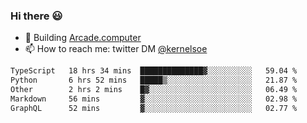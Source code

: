 ### Hi there 😃

- 🔨 Building [Arcade.computer](https://arcade.computer)
- 📫 How to reach me: twitter DM [@kernelsoe](https://twitter.com/kernelsoe)

<!--START_SECTION:waka-->

```txt
TypeScript   18 hrs 34 mins  ██████████████▓░░░░░░░░░░   59.04 %
Python       6 hrs 52 mins   █████▒░░░░░░░░░░░░░░░░░░░   21.87 %
Other        2 hrs 2 mins    █▓░░░░░░░░░░░░░░░░░░░░░░░   06.49 %
Markdown     56 mins         ▓░░░░░░░░░░░░░░░░░░░░░░░░   02.98 %
GraphQL      52 mins         ▓░░░░░░░░░░░░░░░░░░░░░░░░   02.77 %
```

<!--END_SECTION:waka-->
